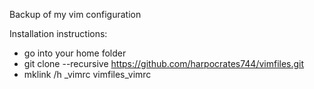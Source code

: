 Backup of my vim configuration

Installation instructions:
  * go into your home folder
  * git clone --recursive https://github.com/harpocrates744/vimfiles.git
  * mklink /h _vimrc vimfiles\_vimrc
